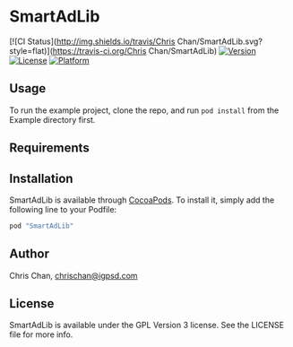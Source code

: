 # SmartAdLib

[![CI Status](http://img.shields.io/travis/Chris Chan/SmartAdLib.svg?style=flat)](https://travis-ci.org/Chris Chan/SmartAdLib)
[![Version](https://img.shields.io/cocoapods/v/SmartAdLib.svg?style=flat)](http://cocoapods.org/pods/SmartAdLib)
[![License](https://img.shields.io/cocoapods/l/SmartAdLib.svg?style=flat)](http://cocoapods.org/pods/SmartAdLib)
[![Platform](https://img.shields.io/cocoapods/p/SmartAdLib.svg?style=flat)](http://cocoapods.org/pods/SmartAdLib)

## Usage

To run the example project, clone the repo, and run `pod install` from the Example directory first.

## Requirements

## Installation

SmartAdLib is available through [CocoaPods](http://cocoapods.org). To install
it, simply add the following line to your Podfile:

```ruby
pod "SmartAdLib"
```

## Author

Chris Chan, chrischan@igpsd.com

## License

SmartAdLib is available under the GPL Version 3 license. See the LICENSE file for more info.
